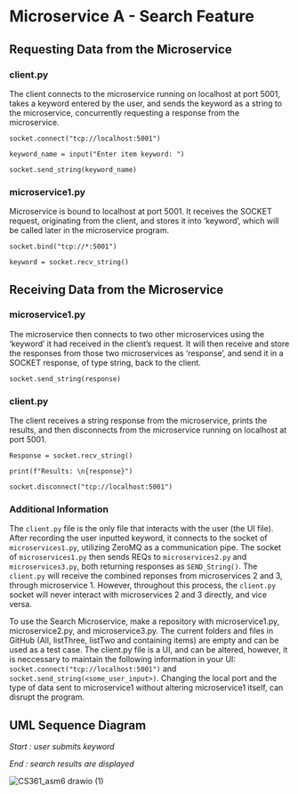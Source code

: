 # Microservice A - Search Feature

## Requesting Data from the Microservice
### client.py
The client connects to the microservice running on localhost at port 5001, takes a keyword entered by the user, and sends the keyword as a string to the microservice, concurrently requesting a response from the microservice.

`socket.connect("tcp://localhost:5001")`

`keyword_name = input("Enter item keyword: ")`

`socket.send_string(keyword_name)`

### microservice1.py
Microservice is bound to localhost at port 5001. It receives the SOCKET request, originating from the client, and stores it into ‘keyword’, which will be called later in the microservice program. 

`socket.bind("tcp://*:5001")`

`keyword = socket.recv_string()` 

## Receiving Data from the Microservice

### microservice1.py
The microservice then connects to two other microservices using the ‘keyword’ it had received in the client’s request. It will then receive and store the responses from those two microservices as ‘response’, and send it in a SOCKET response, of type string, back to the client.  

`socket.send_string(response)`

### client.py
The client receives a string response from the microservice, prints the results, and then disconnects from the microservice running on localhost at port 5001.

`Response = socket.recv_string()`

`print(f"Results: \n{response}")`

`socket.disconnect("tcp://localhost:5001")`

### Additional Information

The `client.py` file is the only file that interacts with the user (the UI file). After recording the user inputted keyword, it connects to the socket of `microservices1.py`, utilizing ZeroMQ as a communication pipe. The socket of `microservices1.py` then sends REQs to `microservices2.py` 
and `microservices3.py`, both returning responses as `SEND_String()`. The `client.py` will receive the combined reponses from microservices 2 and 3, through microservice 1. However, throughout this process, the `client.py` socket will never interact with microservices 2 and 3 directly, and vice versa.

To use the Search Microservice, make a repository with microservice1.py, microservice2.py, and microservice3.py. The current folders and files in GitHub (All, listThree, listTwo and containing items) are empty and can be used as a test case. The client.py file is a UI, and can be altered, however, 
it is neccessary to maintain the following information in your UI: `socket.connect("tcp://localhost:5001")` and `socket.send_string(<some_user_input>)`. Changing the local port and the type of data sent to microservice1 without altering microservice1 
itself, can disrupt the program.

## UML Sequence Diagram

*Start : user submits keyword*

*End : search results are displayed* 

![CS361_asm6 drawio (1)](https://github.com/user-attachments/assets/b1c6712f-2110-4637-8359-0100683a4162)




